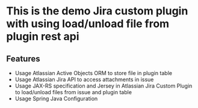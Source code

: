 # This is the demo Jira custom plugin with using load/unload file from plugin rest api

## Features

- Usage Atlassian Active Objects ORM to store file in plugin table 
- Usage Atlassian Jira API to access attachments in issue
- Usage JAX-RS specification and Jersey in Atlassian Jira Custom Plugin to load/unload files from issue and plugin table
- Usage Spring Java Configuration
